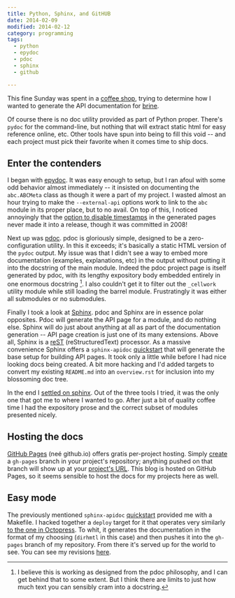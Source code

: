 ```yaml
---
title: Python, Sphinx, and GitHUB
date: 2014-02-09
modified: 2014-02-12
category: programming
tags:
  - python
  - epydoc
  - pdoc
  - sphinx
  - github

---
```


This fine Sunday was spent in a [coffee shop], trying to determine how
I wanted to generate the API documentation for [brine].

<!-- more -->

Of course there is no doc utility provided as part of Python proper.
There's `pydoc` for the command-line, but nothing that will extract
static html for easy reference online, etc. Other tools have spun into
being to fill this void -- and each project must pick their favorite
when it comes time to ship docs.

[coffee shop]: http://morningtimes-raleigh.com/ "The Morning Times"

[brine]: http://github.com/obriencj/python-brine


## Enter the contenders

I began with [epydoc]. It was easy enough to setup, but I ran afoul
with some odd behavior almost immediately -- it insisted on
documenting the `abc.ABCMeta` class as though it were a part of my
project. I wasted almost an hour trying to make the `--external-api`
options work to link to the `abc` module in its proper place, but to
no avail. On top of this, I noticed annoyingly that the
[option to disable timestamps][timestamps] in the generated pages
never made it into a release, though it was committed in 2008!

[epydoc]: http://epydoc.sourceforge.net/

[timestamps]: http://sourceforge.net/p/epydoc/feature-requests/77/

Next up was [pdoc]. pdoc is gloriously simple, designed to be a
zero-configuration utility. In this it exceeds; it's basically a
static HTML version of the `pydoc` output. My issue was that I didn't
see a way to embed more documentation (examples, explanations, etc) in
the output without putting it into the docstring of the main module.
Indeed the pdoc project page is itself generated by pdoc, with its
lengthy expository body embedded entirely in one enormous docstring
[^1].  I also couldn't get it to filter out the `_cellwork` utility
module while still loading the barrel module. Frustratingly it was
either all submodules or no submodules.

[pdoc]: http://pdoc.burntsushi.net/pdoc

[^1]: I believe this is working as designed from the pdoc philosophy, and I can get behind that to some extent. But I think there are limits to just how much text you can sensibly cram into a docstring.

Finally I took a look at [Sphinx]. pdoc and Sphinx are in essence
polar opposites. Pdoc will generate the API page for a module, and do
nothing else. Sphinx will do just about anything at all as part of the
documentation generation -- API page creation is just one of its many
extensions. Above all, Sphinx is a [reST] (reStructuredText)
processor.  As a massive convenience Sphinx offers a `sphinx-apidoc`
[quickstart] that will generate the base setup for building API
pages. It took only a little while before I had nice looking docs
being created. A bit more hacking and I'd added targets to convert my
existing `README.md` into an `overview.rst` for inclusion into my
blossoming doc tree.

[sphinx]: http://sphinx-doc.org/

[rest]: http://docutils.sourceforge.net/rst.html

[quickstart]: http://sphinx-doc.org/invocation.html#invocation-apidoc

In the end I [settled on sphinx][mydocs]. Out of the three tools I
tried, it was the only one that got me to where I wanted to go.  After
just a bit of quality coffee time I had the expository prose and the
correct subset of modules presented nicely.

[mydocs]: http://obriencj.preoccupied.net/python-brine/


## Hosting the docs

[GitHub Pages][github.io] (neé github.io) offers gratis per-project
hosting.  Simply [create] a `gh-pages` branch in your project's
repository; anything pushed on that branch will show up at your
[project's URL][mydocs]. This blog is hosted on GitHub Pages, so it
seems sensible to host the docs for my projects here as well.

[github.io]: http://github.io/ "GitHub Pages"

[create]: https://help.github.com/articles/creating-project-pages-manually


## Easy mode

The previously mentioned `sphinx-apidoc` [quickstart] provided me with
a Makefile.  I hacked together a `deploy` target for it that operates
very similarly [to the one in Octopress][rake deploy]. To whit, it
generates the documentation in the format of my choosing (`dirhmtl` in
this case) and then pushes it into the `gh-pages` branch of my
repository. From there it's served up for the world to see. You can
see my revisions [here][makefile].

[rake deploy]: http://octopress.org/docs/deploying/github/

[makefile]: https://github.com/obriencj/python-brine/blob/master/docs/Makefile
